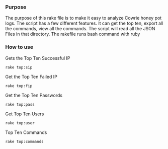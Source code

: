 ### Purpose
The purpose of this rake file is to make it easy to analyze Cowrie honey pot logs. 
The script has a few different features. It can get the top ten, export all the commands, view all the commands. 
The script will read all the JSON Files in that directory.  The rakefile runs bash command with ruby 


### How to use

Gets the Top Ten Successful IP
```
rake top:sip
```

Get the Top Ten Failed IP
```
rake top:fip
```

Get the Top Ten Passwords
```
rake top:pass
```

Get Top Ten Users
```
rake top:user
```

Top Ten Commands
```
rake top:commands
```
